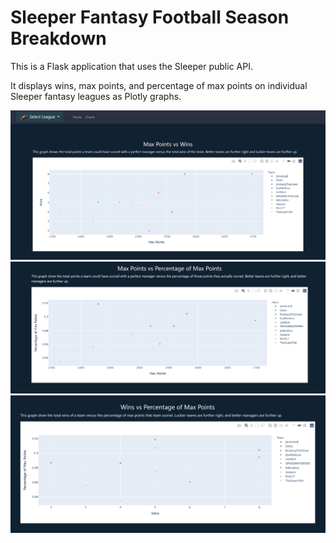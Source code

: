 # Sleeper Fantasy Football Season Breakdown
This is a Flask application that uses the Sleeper public API.

It displays wins, max points, and percentage of max points on individual Sleeper fantasy leagues as Plotly graphs.

![image of points vs wins](app/static/img/pw.png)
![image of points vs percentage](app/static/img/pp.png)
![image of wins vs percentage](app/static/img/wp.png)
